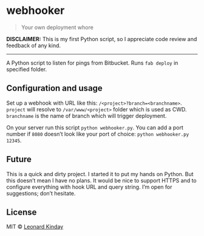 # webhooker

> Your own deployment whore

**DISCLAIMER:** This is my first Python script, so I appreciate code review and feedback of any kind.

-----

A Python script to listen for pings from Bitbucket. Runs `fab deploy` in specified folder.


## Configuration and usage

Set up a webhook with URL like this: `/<project>?branch=<branchname>`. `project` will resolve to `/var/www/<project>` folder which is used as CWD. `branchname` is the name of branch which will trigger deployment.

On your server run this script `python webhooker.py`. You can add a port number if `8080` doesn’t look like your port of choice: `python webhooker.py 12345`.


## Future

This is a quick and dirty project. I started it to put my hands on Python. But this doesn’t mean I have no plans. It would be nice to support HTTPS and to configure everything with hook URL and query string. I’m open for suggestions; don’t hesitate.


## License

MIT © [Leonard Kinday](mailto:leonard@kinday.ru)
